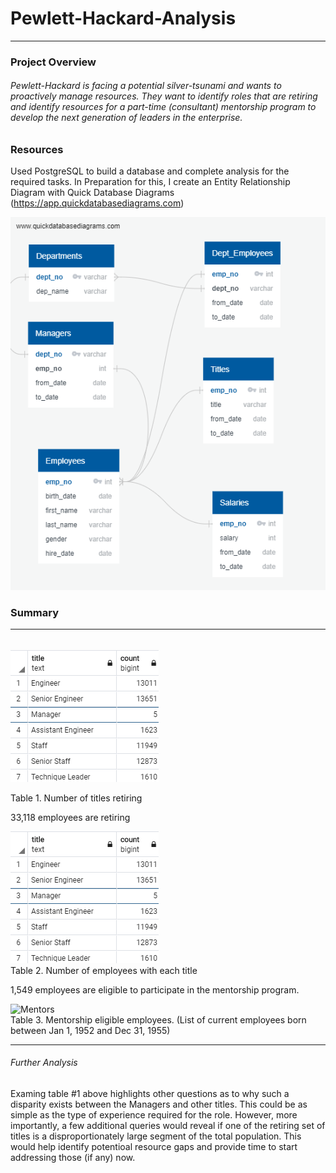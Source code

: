 # Pewlett-Hackard-Analysis
------
### Project Overview

###### Pewlett-Hackard is facing a potential silver-tsunami and wants to proactively manage resources.  They want to identify roles that are retiring and identify resources for a part-time (consultant) mentorship program to develop the next generation of leaders in the enterprise.

### Resources
Used PostgreSQL to build a database and complete analysis for the required tasks.  In Preparation for this, I create an Entity Relationship Diagram with Quick Database Diagrams (https://app.quickdatabasediagrams.com)

![EmployeeDB](https://github.com/TrentBrunson/Pewlett-Hackard-Analysis/blob/master/EmployeeDB.png)

### Summary
---
######


![Titles Retiring](https://github.com/TrentBrunson/Pewlett-Hackard-Analysis/blob/master/Titles_retiring.png)

Table 1. Number of titles retiring

33,118 employees are retiring

![Emp_by_title](https://github.com/TrentBrunson/Pewlett-Hackard-Analysis/blob/master/Titles_retiring.png)  
Table 2. Number of employees with each title

1,549 employees are eligible to participate in the mentorship program.

![Mentors]()  
Table 3. Mentorship eligible employees.  (List of current employees born between Jan 1, 1952 and Dec 31, 1955)

---

###### Further Analysis

Examing table #1 above highlights other questions as to why such a disparity exists between the Managers and other titles.  This could be as simple as the type of experience required for the role.  However, more importantly, a few additional queries would reveal if one of the retiring set of titles is a disproportionately large segment of the total population.  This would help identify potentioal resource gaps and provide time to start addressing those (if any) now.

